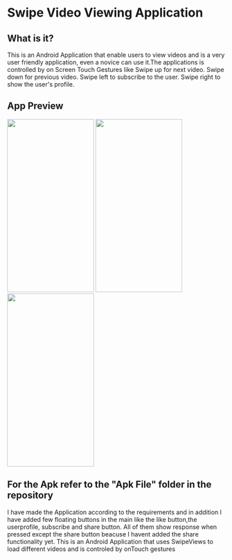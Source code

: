 # Swipe Video Viewing Application
## What is it?
This is an Android Application that enable users to view videos and is a very user friendly application, even a novice can use it.The applications is controlled by on Screen Touch Gestures like 
Swipe up for next video.
Swipe down for previous video.
Swipe left to subscribe to the user.
Swipe right to show the user's profile.

## App Preview
<span><img src = "https://github.com/Shreshth707/Swipe-Video-Viewing-Application/blob/master/App%20preview/subscribe.gif" width = "200" height = "400" />
<img src = "https://github.com/Shreshth707/Swipe-Video-Viewing-Application/blob/master/App%20preview/profile.gif" width = "200" height = "400" />
<img src = "https://github.com/Shreshth707/Swipe-Video-Viewing-Application/blob/master/App%20preview/swipe%20up.gif" width = "200" height = "400"/>

</span>

## For the Apk refer to the "Apk File" folder in the repository 
I have made the Application according to the requirements and in addition I have added few floating buttons in the main like the like button,the userprofile, subscribe and share button. All of them show response when pressed except the share button beacuse I havent added the share functionality yet.
This is an Android Application that uses SwipeViews to load different videos and is controled by onTouch gestures
